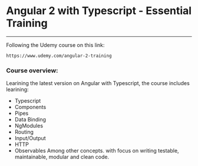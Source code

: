# Angular 2 with Typescript - Essential Training
---
Following the Udemy course on this link:<br>
```
https://www.udemy.com/angular-2-training
```
### Course overview:
Learining the latest version on Angular with Typescript, the course includes learining:

* Typescript
* Components
* Pipes
* Data Binding
* NgModules
* Routing
* Input/Output
* HTTP
* Observables
Among other concepts. with focus on writing testable, maintainable, modular and clean code.
